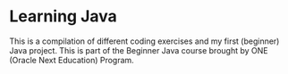 # Learning Java

This is a compilation of different coding exercises and my first (beginner) Java project. This is part of the Beginner Java course brought by ONE (Oracle Next Education) Program.
